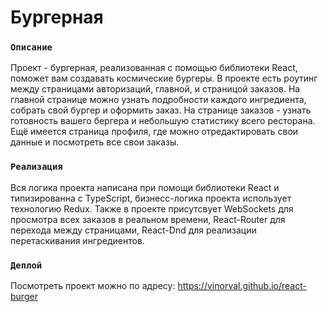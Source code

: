 # Бургерная

### `Описание`

Проект - бургерная, реализованная с помощью библиотеки React, поможет вам создавать космические бургеры. В проекте есть роутинг между страницами авторизаций, главной, и страницой заказов. На главной странице можно узнать подробности каждого ингредиента, собрать свой бургер и оформить заказ. На странице заказов - узнать готовность вашего бергера и небольшую статистику всего ресторана. Ещё имеется страница профиля, где можно отредактировать свои данные и посмотреть все свои заказы.

### `Реализация`

Вся логика проекта написана при помощи библиотеки React и типизированна с TypeScript, бизнесс-логика проекта использует технологию Redux. Также в проекте присутсвует  WebSockets для просмотра всех заказов в реальном времени, React-Router для перехода между страницами, React-Dnd для реализации перетаскивания ингредиентов.

### `Деплой`

Посмотреть проект можно по адресу: https://vinorval.github.io/react-burger
